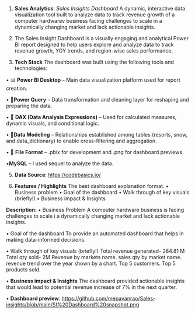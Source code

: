 1.	**Sales Analytics**: _Sales Insights Dashboard_
A dynamic, interactive data visualization tool built to analyze data to track revenue growth of a computer hardwarev business facing challenges to scale in a dynamically changing market and lack actionable insights.

2.	The Sales Insight Dashboard is a visually engaging and analytical Power BI report designed to help users explore and analyze data to track revenue growth, YOY trends, and region-wise sales performance.

3.	**Tech Stack**
The dashboard was built using the following tools and technologies:

•	📊 **Power BI Desktop** – Main data visualization platform used for report creation.

•	📂**Power Query** – Data transformation and cleaning layer for reshaping and preparing the data.

•	🧠 **DAX (Data Analysis Expressions)** – Used for calculated measures, dynamic visuals, and conditional logic.

•	📝**Data Modeling** – Relationships established among tables (resorts, snow, and data_dictionary) to enable cross-filtering and aggregation.

•	📁 **File Format** – .pbix for development and .png for dashboard previews.

•**MySQL** – I used sequel to analyze the data.

5.	**Data Source**: https://codebasics.io/ 

6.	**Features / Highlights**
The best dashboard explanation format. 
•	Business problem
•	Goal of the dashboard
•	Walk through of key visuals (briefly!)
•	Business impact & Insights

**Description:**
•	Business Problem
A computer hardware business is facing challenges to scale i  a dynamically changing market and lack actionable insights.

•	Goal of the dashboard
To provide an automated dashboard that helps in making data-informed decisions.

•	Walk through of key visuals (briefly!)
Total revenue generated- 284.81 M
Total qty sold- 2M
Revenue by markets name.
sales qty by market name.
revenue trend over the year shown by a chart.
Top 5 customers.
Top 5 products sold.

•	**Business impact & Insights**
The dashboard provided actionable insights that would lead to potential revenue increase of 7% in the next quarter.

• **Dashboard preview**: https://github.com/mepavanrao/Sales-insights/blob/main/SI%20Dashboard%20snapshot.png

